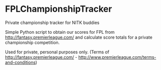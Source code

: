FPLChampionshipTracker
======================

Private championship tracker for NITK buddies

Simple Python script to obtain our scores for FPL from http://fantasy.premierleague.com/ and calculate score totals for a private championship competition.

Used for private, personal purposes only.
(Terms of http://fantasy.premierleague.com/ - http://www.premierleague.com/terms-and-conditions)
